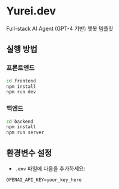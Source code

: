 # Yurei.dev

Full-stack AI Agent (GPT-4 기반) 챗봇 템플릿

## 실행 방법

### 프론트엔드
```bash
cd frontend
npm install
npm run dev
```

### 백엔드
```bash
cd backend
npm install
npm run server
```

## 환경변수 설정
- `.env` 파일에 다음을 추가하세요:
```env
OPENAI_API_KEY=your_key_here
```

